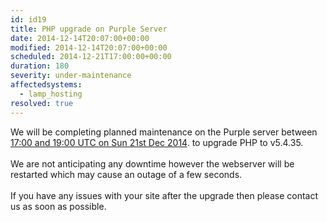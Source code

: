 ```yaml
---
id: id19
title: PHP upgrade on Purple Server
date: 2014-12-14T20:07:00+00:00
modified: 2014-12-14T20:07:00+00:00
scheduled: 2014-12-21T17:00:00+00:00
duration: 180
severity: under-maintenance
affectedsystems:
  - lamp_hosting
resolved: true
---
```


We will be completing planned maintenance on the Purple server between [17:00 and 19:00 UTC on Sun 21st Dec 2014](https://www.timeanddate.com/worldclock/fixedtime.html?iso=20141221T17&ah=2). to upgrade PHP to v5.4.35.<br /><br />We are not anticipating any downtime however the webserver will be restarted which may cause an outage of a few seconds.<br /><br />If you have any issues with your site after the upgrade then please contact us as soon as possible.

